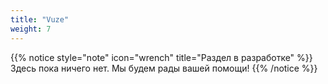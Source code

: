 ```yaml
---
title: "Vuze"
weight: 7
---
```


{{% notice style="note" icon="wrench" title="Раздел в разработке" %}}
Здесь пока ничего нет. Мы будем рады вашей помощи!
{{% /notice %}}
